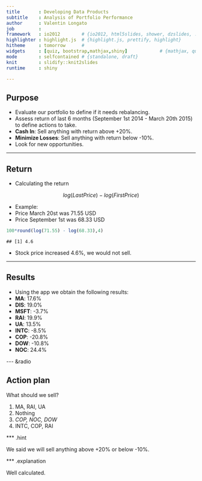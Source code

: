 ```yaml
--- 
title       : Developing Data Products
subtitle    : Analysis of Portfolio Performance
author      : Valentin Longato
job         : 
framework   : io2012        # {io2012, html5slides, shower, dzslides, ...}
highlighter : highlight.js  # {highlight.js, prettify, highlight}
hitheme     : tomorrow      # 
widgets     : [quiz, bootstrap,mathjax,shiny]            # {mathjax, quiz, bootstrap}
mode        : selfcontained # {standalone, draft}
knit        : slidify::knit2slides
runtime     : shiny

--- 
```


## Purpose

- Evaluate our portfolio to define if it needs rebalancing.
- Assess return of last 6 months (September 1st 2014 - March 20th 2015) to define actions to take.
 - <b>Cash In</b>: Sell anything with return above +20%.
 - <b>Minimize Losses</b>: Sell anything with return below -10%.
- Look for new opportunities.

--- 

## Return

- Calculating the return

$$log(Last Price) - log(First Price)$$

- Example: 
 - Price March 20st was 71.55 USD 
 - Price September 1st was 68.33 USD


```r
100*round(log(71.55) - log(68.33),4)
```

```
## [1] 4.6
```

- Stock price increased 4.6%, we would not sell.

---

## Results

- Using the app we obtain the following results:
 - <b>MA</b>: 17.6%
 - <b>DIS</b>: 19.0%
 - <b>MSFT</b>: -3.7%
 - <b>RAI</b>: 19.9%
 - <b>UA</b>: 13.5%
 - <b>INTC</b>: -8.5%
 - <b>COP</b>: -20.8%
 - <b>DOW</b>: -10.8%
 - <b>NOC</b>: 24.4%

--- &radio

## Action plan

What should we sell?

1. MA, RAI, UA
2. Nothing
3. _COP, NOC, DOW_
4. INTC, COP, RAI

*** .hint 

We said we will sell anything above +20% or below -10%.

*** .explanation

Well calculated.
